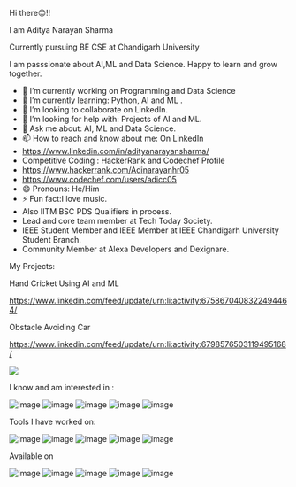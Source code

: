 Hi there😊!!

I am Aditya Narayan Sharma

Currently pursuing BE CSE at Chandigarh University

I am passsionate about AI,ML and Data Science. Happy to learn and grow together.

- 🔭 I’m currently working on Programming and Data Science
- 🌱 I’m currently learning: Python, AI and ML .
- 👯 I’m looking to collaborate on LinkedIn.
- 🤔 I’m looking for help with: Projects of AI and ML.
- 💬 Ask me about: AI, ML and Data Science.
- 📫 How to reach and know about me: On LinkedIn
- https://www.linkedin.com/in/adityanarayansharma/
- Competitive Coding : HackerRank and Codechef Profile
- https://www.hackerrank.com/Adinarayanhr05
- https://www.codechef.com/users/adicc05
- 😄 Pronouns: He/Him
- ⚡ Fun fact:I love music.
- Also IITM BSC PDS Qualifiers in process.
- Lead and core team member at Tech Today Society.
- IEEE Student Member and IEEE Member at IEEE Chandigarh University Student Branch.
- Community Member at Alexa Developers and Dexignare.

My Projects:

Hand Cricket Using AI and ML

https://www.linkedin.com/feed/update/urn:li:activity:6758670408322494464/

Obstacle Avoiding Car

https://www.linkedin.com/feed/update/urn:li:activity:6798576503119495168/

<img src="https://github-readme-stats.vercel.app/api?username=Adinarayanreloaded&&show_icons=true&title_color=ffffff&icon_color=bb2acf&text_color=daf7dc&bg_color=151515">

I know and am interested in :

![image](https://user-images.githubusercontent.com/37697073/119342823-3fc56100-bcb3-11eb-873a-499e74a8ae30.png)
![image](https://user-images.githubusercontent.com/37697073/119342837-4653d880-bcb3-11eb-9f0c-3fdea135b7fd.png)
![image](https://user-images.githubusercontent.com/37697073/119342902-54a1f480-bcb3-11eb-924e-6e32852e230b.png)
![image](https://user-images.githubusercontent.com/37697073/119342921-5bc90280-bcb3-11eb-924c-50e6a39bf1a8.png)
![image](https://user-images.githubusercontent.com/37697073/119342985-713e2c80-bcb3-11eb-9a60-6a1549cc71a8.png)


Tools I have worked on:

![image](https://user-images.githubusercontent.com/37697073/119347037-97b29680-bcb8-11eb-9f5e-d79223cf6150.png)
![image](https://user-images.githubusercontent.com/37697073/119344874-cf6c0f00-bcb5-11eb-805b-43042b7dd15e.png)
![image](https://user-images.githubusercontent.com/37697073/119346213-8ddc6380-bcb7-11eb-9756-715655644ef3.png)
![image](https://user-images.githubusercontent.com/37697073/119346541-f75c7200-bcb7-11eb-9ea7-025f29c8c691.png)
![image](https://user-images.githubusercontent.com/37697073/119346755-3f7b9480-bcb8-11eb-9e91-b06ed2fedcbf.png)


Available on

![image](https://user-images.githubusercontent.com/37697073/119344576-74d2b300-bcb5-11eb-858b-6bb43d880a11.png)
![image](https://user-images.githubusercontent.com/37697073/119344614-7e5c1b00-bcb5-11eb-9e13-de6c5c797acc.png)
![image](https://user-images.githubusercontent.com/37697073/119346080-5ec5f200-bcb7-11eb-8e5c-317a553a365d.png)
![image](https://user-images.githubusercontent.com/37697073/119346135-743b1c00-bcb7-11eb-9b76-36e9abf40eb5.png)
![image](https://user-images.githubusercontent.com/37697073/119344504-5f5d8900-bcb5-11eb-970c-7e83455ab2e1.png)




